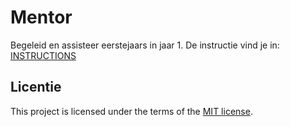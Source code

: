 

# Mentor

Begeleid en assisteer eerstejaars in jaar 1. 
De instructie vind je in: [INSTRUCTIONS](https://github.com/fdnd-task/mentor/blob/main/docs/INSTRUCTIONS.md)


## Licentie

This project is licensed under the terms of the [MIT license](./LICENSE).
